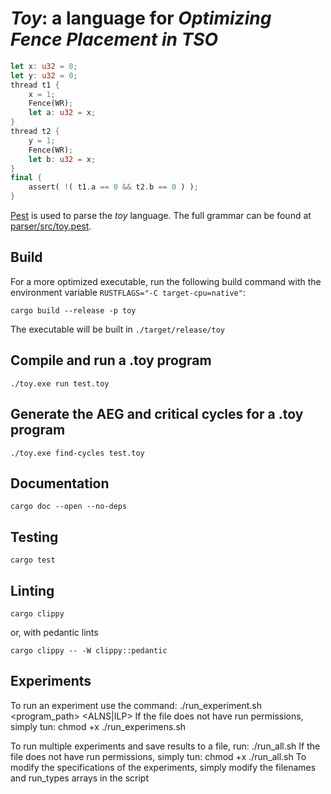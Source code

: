 # ***Toy***: a language for *Optimizing Fence Placement in TSO*

```rust
let x: u32 = 0;
let y: u32 = 0;
thread t1 {
    x = 1;
    Fence(WR);
    let a: u32 = x;
}
thread t2 {
    y = 1;
    Fence(WR);
    let b: u32 = x;
}
final {
    assert( !( t1.a == 0 && t2.b == 0 ) );
}
```

[Pest](https://pest.rs/) is used to parse the *toy* language.
The full grammar can be found at [parser/src/toy.pest](parser/src/toy.pest).

## Build 

For a more optimized executable, run the following build command with the environment variable `RUSTFLAGS="-C target-cpu=native"`:

```
cargo build --release -p toy
```

The executable will be built in `./target/release/toy`

## Compile and run a .toy program

```
./toy.exe run test.toy
```

## Generate the AEG and critical cycles for a .toy program

```
./toy.exe find-cycles test.toy
```

## Documentation

```
cargo doc --open --no-deps
```

## Testing

```
cargo test
```

## Linting

```
cargo clippy
```

or, with pedantic lints

```
cargo clippy -- -W clippy::pedantic
```

## Experiments
To run an experiment use the command:
./run_experiment.sh <program_path> <ALNS|ILP>
If the file does not have run permissions, simply tun:
chmod +x ./run_experimens.sh

To run multiple experiments and save results to a file, run:
./run_all.sh
If the file does not have run permissions, simply tun:
chmod +x ./run_all.sh
To modify the specifications of the experiments, simply modify the filenames and run_types arrays in the script